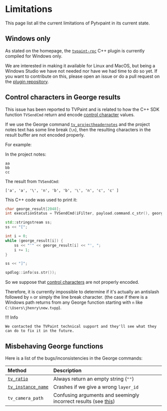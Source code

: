 # Limitations

This page list all the current limitations of Pytvpaint in its current state.

## Windows only

As stated on the homepage, the [`tvpaint-rpc`](https://github.com/brunchstudio/tvpaint-rpc) C++ plugin is currently compiled for Windows only.

We are interested in making it available for Linux and MacOS, but being a Windows Studio we have not needed nor have we had time to do so yet. If you want to contribute on this, please open an issue or do a pull request on the [plugin repository](https://github.com/brunchstudio/tvpaint-rpc/issues).

## Control characters in George results

This issue has been reported to TVPaint and is related to how the C++ SDK function `TVSendCmd` return and encode [control character](https://en.wikipedia.org/wiki/Control_character) values.

If we use the George command [`tv_projectheadernotes`](https://www.tvpaint.com/doc/tvpaint-animation-11/george-commands#tv_projectheadernotes) and the project notes text has some line break (`\n`), then the resulting characters in the result buffer are not encoded properly.

For example:

In the project notes:

```
aa
bb
cc
```

The result from `TVSendCmd`:

```console
['a', 'a', '\', 'n', 'b', 'b', '\', 'n', 'c', 'c' ]
```

This C++ code was used to print it:

```cpp
char george_result[2048];
int executionStatus = TVSendCmd(iFilter, payload.command.c_str(), george_result);

std::stringstream ss;
ss << "[";

int i = 0;
while (george_result[i]) {
    ss << "'" << george_result[i] << "', ";
    i += 1;
}

ss << "]";

spdlog::info(ss.str());
```

So we suppose that [control characters](https://en.wikipedia.org/wiki/Control_character) are not properly encoded.

Therefore, it is currently impossible to determine if it's actually an antislash followed by `n` or simply the line break character. (the case if there is a Windows path returns from any George function starting with `n` like `C:\Users\jhenry\new.tvpp`).

!!! Info

    We contacted the TVPaint technical support and they'll see what they can do to fix it in the future.

## Misbehaving George functions

Here is a list of the bugs/inconsistencies in the George commands:

| Method                                                                                | Description                                                                                                       |
| :------------------------------------------------------------------------------------ | :---------------------------------------------------------------------------------------------------------------- |
| [`tv_ratio`](api/george/project.md#pytvpaint.george.grg_project.tv_ratio)             | Always return an empty string (`""`)                                                                              |
| [`tv_instance_name`](api/george/layer.md#pytvpaint.george.grg_layer.tv_instance_name) | Crashes if we give a wrong `layer_id`                                                                             |
| `tv_camera_path`                                                                      | Confusing arguments and seemingly incorrect results (see [this](https://forum.tvpaint.com/viewtopic.php?t=15677)) |
